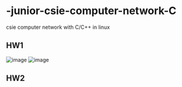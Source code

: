 # -junior-csie-computer-network-C
csie computer network with C/C++ in linux  
## HW1  
![image](https://user-images.githubusercontent.com/68935450/167392891-8986c999-ee65-44fa-ad70-91dd0bfdc6ba.png)
![image](https://user-images.githubusercontent.com/68935450/167392958-9ea13183-98b3-43ed-9ee6-4cfda820d36d.png)  
## HW2  

